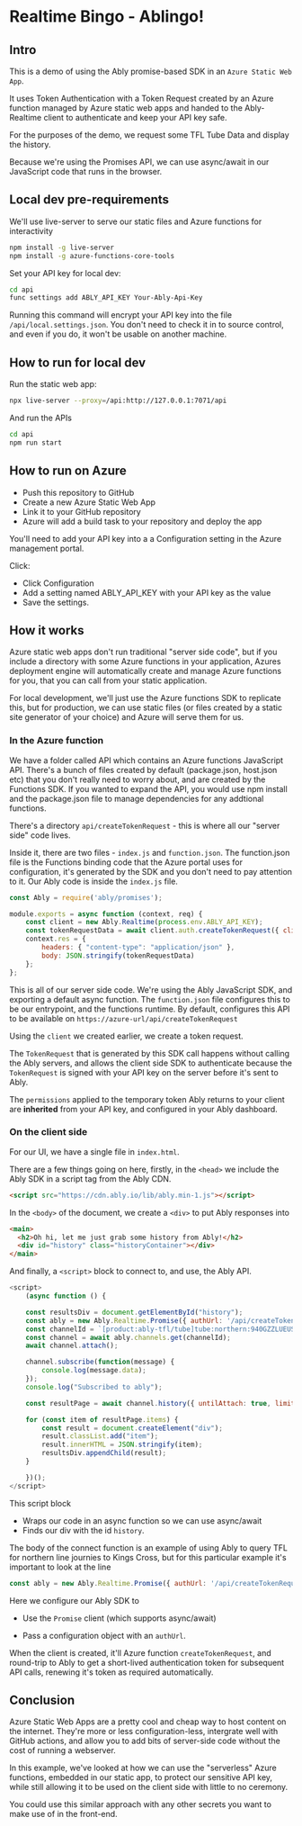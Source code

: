 # Realtime Bingo - Ablingo!

## Intro

This is a demo of using the Ably promise-based SDK in an `Azure Static Web App`.

It uses Token Authentication with a Token Request created by an Azure function managed by Azure static web apps and handed to the Ably-Realtime client to authenticate and keep your API key safe.

For the purposes of the demo, we request some TFL Tube Data and display the history.

Because we're using the Promises API, we can use async/await in our JavaScript code that runs in the browser.

## Local dev pre-requirements

We'll use live-server to serve our static files and Azure functions for interactivity

```bash
npm install -g live-server
npm install -g azure-functions-core-tools
```

Set your API key for local dev:

```bash
cd api
func settings add ABLY_API_KEY Your-Ably-Api-Key
```

Running this command will encrypt your API key into the file `/api/local.settings.json`.
You don't need to check it in to source control, and even if you do, it won't be usable on another machine.

## How to run for local dev

Run the static web app:

```bash
npx live-server --proxy=/api:http://127.0.0.1:7071/api
```

And run the APIs

```bash
cd api
npm run start
```

## How to run on Azure

* Push this repository to GitHub
* Create a new Azure Static Web App
* Link it to your GitHub repository
* Azure will add a build task to your repository and deploy the app

You'll need to add your API key into a a Configuration setting in the Azure management portal.

Click:

* Click Configuration
* Add a setting named ABLY_API_KEY with your API key as the value
* Save the settings.

## How it works

Azure static web apps don't run traditional "server side code", but if you include a directory with some Azure functions in your application, Azures deployment engine will automatically create and manage Azure functions for you, that you can call from your static application.

For local development, we'll just use the Azure functions SDK to replicate this, but for production, we can use static files (or files created by a static site generator of your choice) and Azure will serve them for us.

### In the Azure function

We have a folder called API which contains an Azure functions JavaScript API. There's a bunch of files created by default (package.json, host.json etc) that you don't really need to worry about, and are created by the Functions SDK. If you wanted to expand the API, you would use npm install and the package.json file to manage dependencies for any addtional functions.

There's a directory `api/createTokenRequest` - this is where all our "server side" code lives.

Inside it, there are two files - `index.js` and `function.json`. The function.json file is the Functions binding code that the Azure portal uses for configuration, it's generated by the SDK and you don't need to pay attention to it. Our Ably code is inside the `index.js` file.

```js
const Ably = require('ably/promises');

module.exports = async function (context, req) {
    const client = new Ably.Realtime(process.env.ABLY_API_KEY);
    const tokenRequestData = await client.auth.createTokenRequest({ clientId: 'ably-azure-static-site-demo' });    
    context.res = { 
        headers: { "content-type": "application/json" },
        body: JSON.stringify(tokenRequestData) 
    };
};
```

This is all of our server side code. We're using the Ably JavaScript SDK, and exporting a default async function.
The `function.json` file configures this to be our entrypoint, and the functions runtime.
By default, configures this API to be available on `https://azure-url/api/createTokenRequest`

Using the `client` we created earlier, we create a token request.

The `TokenRequest` that is generated by this SDK call happens without calling the Ably servers, and allows the client side SDK to authenticate
because the `TokenRequest` is signed with your API key on the server before it's sent to Ably.

The `permissions` applied to the temporary token Ably returns to your client are **inherited** from your API key, and configured in your Ably dashboard.


### On the client side

For our UI, we have a single file in `index.html`.

There are a few things going on here, firstly, in the `<head>` we include the Ably SDK in a script tag from the Ably CDN.

```html
<script src="https://cdn.ably.io/lib/ably.min-1.js"></script>
```

In the `<body>` of the document, we create a `<div>` to put Ably responses into

```html
<main>
  <h2>Oh hi, let me just grab some history from Ably!</h2>
  <div id="history" class="historyContainer"></div>
</main>
```

And finally, a `<script>` block to connect to, and use, the Ably API.

```js
<script>
    (async function () {

    const resultsDiv = document.getElementById("history");
    const ably = new Ably.Realtime.Promise({ authUrl: '/api/createTokenRequest' });
    const channelId = `[product:ably-tfl/tube]tube:northern:940GZZLUEUS:arrivals`;
    const channel = await ably.channels.get(channelId);
    await channel.attach();

    channel.subscribe(function(message) {
        console.log(message.data);
    });
    console.log("Subscribed to ably");

    const resultPage = await channel.history({ untilAttach: true, limit: 1 }); 

    for (const item of resultPage.items) {
        const result = document.createElement("div");
        result.classList.add("item");
        result.innerHTML = JSON.stringify(item);
        resultsDiv.appendChild(result);
    }

    })();
</script>  
```

This script block

* Wraps our code in an async function so we can use async/await
* Finds our div with the id `history`.

The body of the connect function is an example of using Ably to query TFL for northern line journies to Kings Cross, but for this particular example
it's important to look at the line

```js
const ably = new Ably.Realtime.Promise({ authUrl: '/api/createTokenRequest' });
```

Here we configure our Ably SDK to 

* Use the `Promise` client (which supports async/await)

* Pass a configuration object with an `authUrl`.

When the client is created, it'll Azure function `createTokenRequest`, and round-trip to Ably
to get a short-lived authentication token for subsequent API calls, renewing it's token as required automatically.

## Conclusion

Azure Static Web Apps are a pretty cool and cheap way to host content on the internet.
They're more or less configuration-less, intergrate well with GitHub actions, and allow you to add bits of server-side code without the cost of running a webserver.

In this example, we've looked at how we can use the "serverless" Azure functions, embedded in our static app, to protect our sensitive API key, while still allowing it to be used on the client side with little to no ceremony.

You could use this similar approach with any other secrets you want to make use of in the front-end.